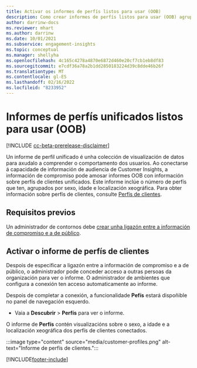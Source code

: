 ```yaml
---
title: Activar os informes de perfís listos para usar (OOB)
description: Como crear informes de perfís listos para usar (OOB) agrupados por sexo, idade e condado ou rexión de orixe.
author: darrinw-docs
ms.reviewer: mhart
ms.author: darrinw
ms.date: 10/01/2021
ms.subservice: engagement-insights
ms.topic: conceptual
ms.manager: shellyha
ms.openlocfilehash: 4c165c4278a4870e6872d460e20cf7cb1eb8df83
ms.sourcegitcommit: e7cdf36a78a2b1dd2850183224d39c8dde46b26f
ms.translationtype: MT
ms.contentlocale: gl-ES
ms.lasthandoff: 02/16/2022
ms.locfileid: "8233952"
---
```

# <a name="out-of-box-oob-unified-profile-reports"></a>Informes de perfís unificados listos para usar (OOB)

[!INCLUDE [cc-beta-prerelease-disclaimer](includes/cc-beta-prerelease-disclaimer.md)]

Un informe de perfil unificado é unha colección de visualización de datos para axudalo a comprender o comportamento dos usuarios. Ao conectarse á capacidade de información de audiencia de Customer Insights, a información de compromiso pode amosar informes OOB con información sobre perfís de clientes unificados. Este informe inclúe o número de perfís que ten, agrupados por sexo, idade e localización xeográfica. Para obter información sobre perfís de clientes, consulte [Perfís de clientes](../audience-insights/customer-profiles.md).

## <a name="prerequisites"></a>Requisitos previos

Un administrador de contornos debe [crear unha ligazón entre a información de compromiso e a de público](integrate-audience-insights-engagement-insights.md).

## <a name="enable-the-customer-profile-report"></a>Activar o informe de perfís de clientes

Despois de especificar a ligazón entre a información de compromiso e a de público, o administrador pode conceder acceso a outras persoas da organización para ver o informe. O administrador de ambientes que configura a conexión ten acceso automaticamente ao informe. 

Despois de completar a conexión, a funcionalidade **Pefís** estará dispoñible no panel de navegación esquerdo. 

- Vaia a **Descubrir** > **Perfís** para ver o informe.

O informe de **Perfís** contén visualizacións sobre o sexo, a idade e a localización xeográfica dos perfís de clientes conectados.

:::image type="content" source="media/customer-profiles.png" alt-text="Informe de perfís de clientes.":::

[!INCLUDE[footer-include](../includes/footer-banner.md)]
